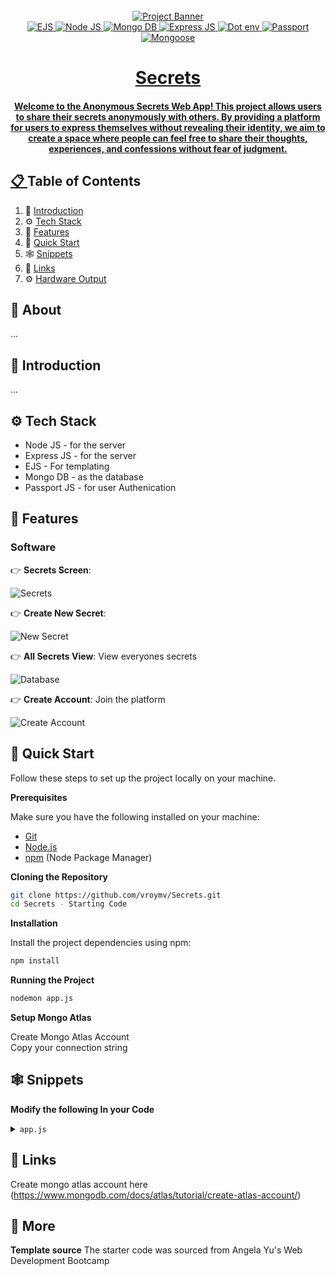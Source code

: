 <!-- Banner Image, Landing Page Of Computer Vision Site -->
<div align="center">
  <br />
    <a href="">
      <img src="https://firebasestorage.googleapis.com/v0/b/karizmatik-14de4.appspot.com/o/SecretsBanner.png?alt=media&token=805df52f-df80-4fa5-91cd-ca6effe581b3" alt="Project Banner">
    
  <br />

  <div>
    <img src="https://img.shields.io/badge/ejs-yellow?style=for-the-badge&logo=ejs&logoColor=black&color=%23B4CA65" alt="EJS" />
    <img src="https://img.shields.io/badge/node-js?style=for-the-badge&logo=nodedotjs&logoColor=white&label=Node%20JS" alt="Node JS" />
    <img src="https://img.shields.io/badge/mongodb-purple?style=for-the-badge&logo=mongodb&logoColor=white&color=%2347A248" alt="Mongo DB" />
    <img src="https://img.shields.io/badge/express-yellow?style=for-the-badge&logo=express&logoColor=white&color=%23000000" alt="Express JS" />
    <img src="https://img.shields.io/badge/.env-yellow?style=for-the-badge&logo=.env&logoColor=black&color=%23ECD53F
    " alt="Dot env" />
    <img src="https://img.shields.io/badge/passport-yellow?style=for-the-badge&logo=passport&logoColor=black&color=%2334E27A" alt="Passport" />
    <img src="https://img.shields.io/badge/mongoose-yellow?style=for-the-badge&logo=mongoose&logoColor=white&color=%23880000" alt="Mongoose" />
    
  </div>

  <h1 align="center">Secrets</h1>

   <div align="center">
     <h4>Welcome to the Anonymous Secrets Web App! This project allows users to share their secrets anonymously with others. By providing a platform for users to express themselves without revealing their identity, we aim to create a space where people can feel free to share their thoughts, experiences, and confessions without fear of judgment.</h4>
    </div>
</div>

## 📋 <a name="table">Table of Contents</a>

1. 🤖 [Introduction](#introduction)
2. ⚙️ [Tech Stack](#tech-stack)
3. 🔋 [Features](#features)
4. 🤸 [Quick Start](#quick-start)
5. 🕸️ [Snippets](#snippets)
6. 🔗 [Links](#links)
7. ⚙️ [Hardware Output](#hardwareoutput)

## 🚨 About

...

## <a name="introduction">🤖 Introduction</a>

...

## <a name="tech-stack">⚙️ Tech Stack</a>

- Node JS - for the server
- Express JS - for the server
- EJS - For templating
- Mongo DB - as the database
- Passport JS - for user Authenication

## <a name="features">🔋 Features</a>

<h3>Software</h3>

👉 **Secrets Screen**:

<img src="https://firebasestorage.googleapis.com/v0/b/karizmatik-14de4.appspot.com/o/MySecretsPage.png?alt=media&token=348e99a1-5a23-441d-a6c3-a483f67ac414" alt="Secrets">

👉 **Create New Secret**:

<img src="https://firebasestorage.googleapis.com/v0/b/karizmatik-14de4.appspot.com/o/CreateNewSecret.png?alt=media&token=860934e2-bb6b-4198-b10a-10277960f30a" alt="New Secret">

👉 **All Secrets View**: View everyones secrets

<img src="https://firebasestorage.googleapis.com/v0/b/karizmatik-14de4.appspot.com/o/AllSecrets.png?alt=media&token=fd08fc26-7c85-4aa8-9001-251e89e88eba" alt="Database">

👉 **Create Account**: Join the platform

<img src="https://firebasestorage.googleapis.com/v0/b/karizmatik-14de4.appspot.com/o/CreateAccount.png?alt=media&token=276f6625-2ff3-4dbf-bb86-17ddc182affa" alt="Create Account">

## <a name="quick-start">🤸 Quick Start</a>

Follow these steps to set up the project locally on your machine.

**Prerequisites**

Make sure you have the following installed on your machine:

- [Git](https://git-scm.com/)
- [Node.js](https://nodejs.org/en)
- [npm](https://www.npmjs.com/) (Node Package Manager)

**Cloning the Repository**

```bash
git clone https://github.com/vroymv/Secrets.git
cd Secrets - Starting Code
```

**Installation**

Install the project dependencies using npm:

```bash
npm install
```

**Running the Project**

```bash
nodemon app.js
```

**Setup Mongo Atlas**

Create Mongo Atlas Account <br>
Copy your connection string<br>

## <a name="snippets">🕸️ Snippets</a>

**Modify the following In your Code**

<details>
<summary><code>app.js</code></summary>
Replace your connection string with process.env.MONGO_URL

```javascript
main().catch((err) => console.log(err));
async function main() {
  await mongoose.connect(process.env.MONGO_URL);
}
```

</details>

## <a name="links">🔗 Links</a>

Create mongo atlas account here (https://www.mongodb.com/docs/atlas/tutorial/create-atlas-account/)

## <a name="more">🚀 More</a>

**Template source**
The starter code was sourced from Angela Yu's Web Development Bootcamp

